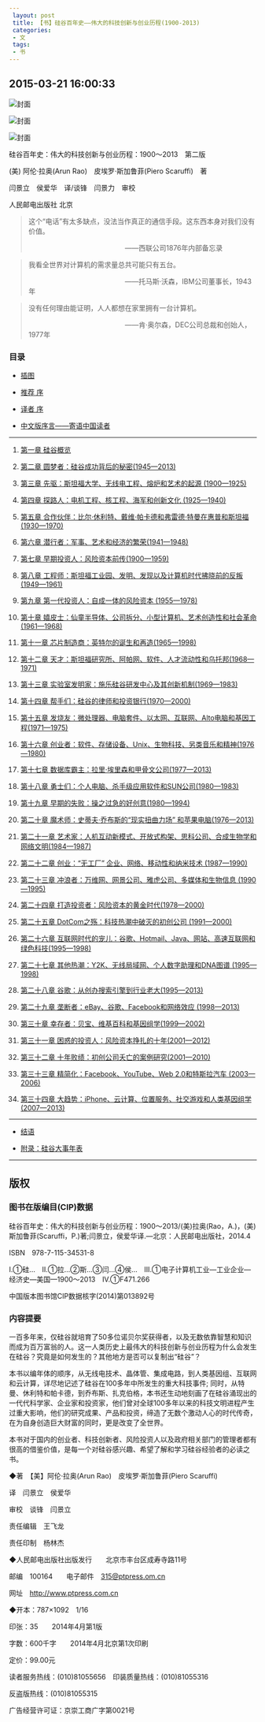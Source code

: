 ```yaml
---
 layout: post
 title: 【书】硅谷百年史——伟大的科技创新与创业历程(1900-2013)
 categories:
 - 文
 tags:
 - 书
---
```


## 2015-03-21 16:00:33

![封面](/book/硅谷百年史_1900-2013/Image_000.jpg)

![封面](/book/硅谷百年史_1900-2013/Image_001.jpg)

![封面](/book/硅谷百年史_1900-2013/Image_001-2.jpg)

硅谷百年史：伟大的科技创新与创业历程：1900～2013　第二版

(美) 阿伦·拉奥(Arun Rao)　皮埃罗·斯加鲁菲(Piero Scaruffi)　著

闫景立　侯爱华　译/谈锋　闫景力　审校

人民邮电出版社 北京

>这个“电话”有太多缺点，没法当作真正的通信手段。这东西本身对我们没有价值。
>
>　　　　　　　　　　　　　　——西联公司1876年内部备忘录

>我看全世界对计算机的需求量总共可能只有五台。
>
>　　　　　　　　　　　　　　——托马斯·沃森，IBM公司董事长，1943年

>没有任何理由能证明，人人都想在家里拥有一台计算机。
>
>　　　　　　　　　　　　　　——肯·奥尔森，DEC公司总裁和创始人，1977年

### 目录

- [插图](/book/硅谷百年史_1900-2013/第_0_插图.html)

- [推荐 序](/book/硅谷百年史_1900-2013/第_I_推荐_序.md)

- [译者 序](/book/硅谷百年史_1900-2013/第_II_译者_序.md)

- [中文版序言——寄语中国读者](/book/硅谷百年史_1900-2013/第_III_中文版序言——寄语中国读者.md)

-----

1. [第一章 硅谷概览](/book/硅谷百年史_1900-2013/第1章_硅谷概览.md)

1. [第二章 圆梦者：硅谷成功背后的秘密(1945—2013)](/book/硅谷百年史_1900-2013/第2章_圆梦者：硅谷成功背后的秘密_1945—2013.md)

1. [第三章 先驱：斯坦福大学、无线电工程、熔炉和艺术的起源 (1900—1925)](/book/硅谷百年史_1900-2013/第3章_先驱：斯坦福大学、无线电工程、熔炉和艺术的起源_1900—1925.md)

1. [第四章 探路人：电机工程、核工程、海军和创新文化 (1925—1940)](/book/硅谷百年史_1900-2013/第4章_探路人：电机工程、核工程、海军和创新文化_1925—1940.md)

1. [第五章 合作伙伴：比尔·休利特、戴维·帕卡德和弗雷德·特曼在惠普和斯坦福 (1930—1970)](/book/硅谷百年史_1900-2013/第5章_合作伙伴：比尔·休利特、戴维·帕卡德和弗雷德·特曼在惠普和斯坦福_1930—1970.md)

1. [第六章 潜行者：军事、艺术和经济的繁荣(1941—1948)](/book/硅谷百年史_1900-2013/第6章_潜行者：军事、艺术和经济的繁荣_1941—1948.md)

1. [第七章 早期投资人：风险资本前传(1900—1959)](/book/硅谷百年史_1900-2013/第7章_早期投资人：风险资本前传_1900—1959.md)

1. [第八章 工程师：斯坦福工业园、发明、发现以及计算机时代拂晓前的反叛(1949—1961)](/book/硅谷百年史_1900-2013/第8章_工程师：斯坦福工业园、发明、发现以及计算机时代拂晓前的反叛_1949—1961.md)

1. [第九章 第一代投资人：自成一体的风险资本 (1955—1978)](/book/硅谷百年史_1900-2013/第9章_第一代投资人：自成一体的风险资本_1955—1978.md)

1. [第十章 嬉皮士：仙童半导体、公司拆分、小型计算机、艺术创造性和社会革命(1961—1968)](/book/硅谷百年史_1900-2013/第10章_嬉皮士：仙童半导体、公司拆分、小型计算机、艺术创造性和社会革命_1961—1968.md)

1. [第十一章 芯片制造商：英特尔的诞生和再造(1965—1998)](/book/硅谷百年史_1900-2013/第11章_芯片制造商：英特尔的诞生和再造_1965—1998.md)

1. [第十二章 天才：斯坦福研究所、阿帕网、软件、人才流动性和乌托邦(1968—1971)](/book/硅谷百年史_1900-2013/第12章_天才：斯坦福研究所、阿帕网、软件、人才流动性和乌托邦_1968—1971.md)

1. [第十三章 实验室发明家：施乐硅谷研发中心及其创新机制(1969—1983)](/book/硅谷百年史_1900-2013/第13章_实验室发明家：施乐硅谷研发中心及其创新机制_1969—1983.md)

1. [第十四章 帮手们：硅谷的律师和投资银行(1970—2000)](/book/硅谷百年史_1900-2013/第14章_帮手们：硅谷的律师和投资银行_1970—2000.md)

1. [第十五章 发烧友：微处理器、电脑套件、以太网、互联网、Alto电脑和基因工程(1971—1975)](/book/硅谷百年史_1900-2013/第15章_发烧友：微处理器、电脑套件、以太网、互联网、Alto电脑和基因工程_1971—1975.md)

1. [第十六章 创业者：软件、存储设备、Unix、生物科技、另类音乐和精神(1976—1980)](/book/硅谷百年史_1900-2013/第16章_创业者：软件、存储设备、Unix、生物科技、另类音乐和精神_1976—1980.md)

1. [第十七章 数据库霸主：拉里·埃里森和甲骨文公司(1977—2013)](/book/硅谷百年史_1900-2013/第17章_数据库霸主：拉里·埃里森和甲骨文公司_1977—2013.md)

1. [第十八章 勇士们：个人电脑、杀手级应用软件和SUN公司(1980—1983)](/book/硅谷百年史_1900-2013/第18章_勇士们：个人电脑、杀手级应用软件和SUN公司_1980—1983.md)

1. [第十九章 早期的失败：操之过急的好创意(1980—1994)](/book/硅谷百年史_1900-2013/第19章_早期的失败：操之过急的好创意_1980—1994.md)

1. [第二十章 魔术师：史蒂夫·乔布斯的“现实扭曲力场” 和苹果电脑(1976—2013)](/book/硅谷百年史_1900-2013/第20章_魔术师：史蒂夫·乔布斯的“现实扭曲力场”和苹果电脑_1976—2013.md)

1. [第二十一章 艺术家：人机互动新模式、开放式构架、思科公司、合成生物学和网络文明(1984—1987)](/book/硅谷百年史_1900-2013/第21章_艺术家：人机互动新模式、开放式构架、思科公司、合成生物学和网络文明_1984—1987.md)

1. [第二十二章 创业：“无工厂” 企业、网络、移动性和纳米技术 (1987—1990)](/book/硅谷百年史_1900-2013/第22章_创业：“无工厂”企业、网络、移动性和纳米技术_1987—1990.md)

1. [第二十三章 冲浪者：万维网、网景公司、雅虎公司、多媒体和生物信息 (1990—1995)](/book/硅谷百年史_1900-2013/第23章_冲浪者：万维网、网景公司、雅虎公司、多媒体和生物信息_1990—1995.md)

1. [第二十四章 打造投资者：风险资本的黄金时代(1978—2000)](/book/硅谷百年史_1900-2013/第24章_打造投资者：风险资本的黄金时代_1978—2000.md)

1. [第二十五章 DotCom之殇：科技热潮中破灭的初创公司 (1991—2000)](/book/硅谷百年史_1900-2013/第25章_DotCom之殇：科技热潮中破灭的初创公司_1991—2000.md)

1. [第二十六章 互联网时代的宠儿：谷歌、Hotmail、Java、网站、高速互联网和绿色科技(1995—1998)](/book/硅谷百年史_1900-2013/第26章_互联网时代的宠儿：谷歌、Hotmail、Java、网站、高速互联网和绿色科技_1995—1998.md)

1. [第二十七章 其他热潮：Y2K、无线局域网、个人数字助理和DNA图谱 (1995—1998)](/book/硅谷百年史_1900-2013/第27章_其他热潮：Y2K、无线局域网、个人数字助理和DNA图谱_1995—1998.md)

1. [第二十八章 谷歌：从创办搜索引擎到行业老大(1995—2013)](/book/硅谷百年史_1900-2013/第28章_谷歌：从创办搜索引擎到行业老大_1995—2013.md)

1. [第二十九章 垄断者：eBay、谷歌、Facebook和网络效应 (1998—2013)](/book/硅谷百年史_1900-2013/第29章_垄断者：eBay、谷歌、Facebook和网络效应_1998—2013.md)

1. [第三十章 幸存者：贝宝、维基百科和基因组学(1999—2002)](/book/硅谷百年史_1900-2013/第30章_幸存者：贝宝、维基百科和基因组学_1999—2002.md)

1. [第三十一章 困惑的投资人：风险资本挣扎的十年(2001—2012)](/book/硅谷百年史_1900-2013/第31章_困惑的投资人：风险资本挣扎的十年_2001—2012.md)

1. [第三十二章 十年败绩：初创公司夭亡的案例研究(2001—2010)](/book/硅谷百年史_1900-2013/第32章_十年败绩：初创公司夭亡的案例研究_2001—2010.md)

1. [第三十三章 精简化：Facebook、YouTube、Web 2.0和特斯拉汽车 (2003—2006)](/book/硅谷百年史_1900-2013/第33章_精简化：Facebook、YouTube、Web_2.0和特斯拉汽车_2003—2006.md)

1. [第三十四章 大趋势：iPhone、云计算、位置服务、社交游戏和人类基因组学(2007—2013)](/book/硅谷百年史_1900-2013/第34章_大趋势：iPhone、云计算、位置服务、社交游戏和人类基因组学_2007—2013.md)

----

- [结语](/book/硅谷百年史_1900-2013/结语.md)

- [附录：硅谷大事年表](/book/硅谷百年史_1900-2013/附录：硅谷大事年表.md)

----

## 版权

### 图书在版编目(CIP)数据

硅谷百年史：伟大的科技创新与创业历程：1900～2013/(美)拉奥(Rao，A.)，(美)斯加鲁菲(Scaruffi，P.)著;闫景立，侯爱华译.—北京：人民邮电出版社，2014.4

ISBN　978-7-115-34531-8

Ⅰ.①硅…　Ⅱ.①拉…②斯…③闫…④侯…　Ⅲ.①电子计算机工业—工业企业—经济史—美国—1900～2013　Ⅳ.①F471.266

中国版本图书馆CIP数据核字(2014)第013892号

### 内容提要

一百多年来，仅硅谷就培育了50多位诺贝尔奖获得者，以及无数依靠智慧和知识而成为百万富翁的人。这一人类历史上最伟大的科技创新与创业历程为什么会发生在硅谷？究竟是如何发生的？其他地方是否可以复制出“硅谷”？

本书以编年体的顺序，从无线电技术、晶体管、集成电路，到人类基因组、互联网和云计算，详尽地记述了硅谷在100多年中所发生的重大科技事件; 同时，从特曼、休利特和帕卡德，到乔布斯、扎克伯格，本书还生动地刻画了在硅谷涌现出的一代代科学家、企业家和投资家，他们曾对全球100多年以来的科技文明进程产生过重大影响，他们的研究成果、产品和投资，缔造了无数个激动人心的时代传奇，在为自身创造巨大财富的同时，更是改变了全世界。

本书对于国内的创业者、科技创新者、风险投资人以及政府相关部门的管理者都有很高的借鉴价值，是每一个对硅谷感兴趣、希望了解和学习硅谷经验者的必读之书。

◆著　【美】阿伦·拉奥(Arun Rao)　皮埃罗·斯加鲁菲(Piero Scaruffi)

译　闫景立　侯爱华

审校　谈锋　闫景立

责任编辑　王飞龙

责任印制　杨林杰

◆人民邮电出版社出版发行　　北京市丰台区成寿寺路11号

邮编　100164　　电子邮件　315@ptpress.om.cn

网址　http://www.ptpress.com.cn

◆开本：787×1092　1/16

印张：35　　2014年4月第1版

字数：600千字　　2014年4月北京第1次印刷

定价：99.00元

读者服务热线：(010)81055656　印装质量热线：(010)81055316

反盗版热线：(010)81055315

广告经营许可证：京崇工商广字第0021号

